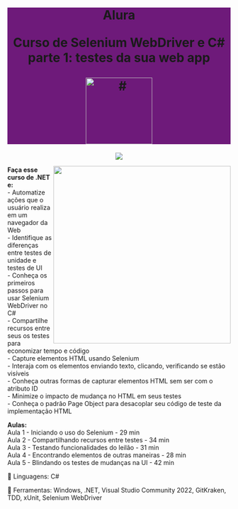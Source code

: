 <h1 align="center" style="background-color:#6e1a7a"> 
<p>Alura</p>
<p>Curso de
Selenium WebDriver e C# parte 1: testes da sua web app
</p>
<a href="https://cursos.alura.com.br/course/selenium-csharp-webdriver">
<img src="https://www.alura.com.br/assets/api/cursos/selenium-csharp-webdriver.svg" 
alt="#" width="150" height="150">
</a> 
</h1>
<p align="center">
<img loading="lazy" src="http://img.shields.io/static/v1?label=STATUS&message=EM%20DESENVOLVIMENTO&color=GREEN&style=for-the-badge"/>
</p>
<img src="https://raw.githubusercontent.com/MicaelliMedeiros/micaellimedeiros/master/image/computer-illustration.png" min-width="400px" max-width="400px" width="400px" align="right">
<p align="left"> 
  <strong>Faça esse curso de .NET e:</strong></br>
- Automatize ações que o usuário realiza em um navegador da Web</br>
- Identifique as diferenças entre testes de unidade e testes de UI</br>
- Conheça os primeiros passos para usar Selenium WebDriver no C#</br>
- Compartilhe recursos entre seus os testes para economizar tempo e código</br>
- Capture elementos HTML usando Selenium</br>
- Interaja com os elementos enviando texto, clicando, verificando se estão visíveis</br>
- Conheça outras formas de capturar elementos HTML sem ser com o atributo ID</br>
- Minimize o impacto de mudança no HTML em seus testes</br>
- Conheça o padrão Page Object para desacoplar seu código de teste da implementação HTML</br>
</p>
<p align="left">
  <strong>Aulas:</strong></br> 
Aula 1 - Iniciando o uso do Selenium - 29 min</br> 
Aula 2 - Compartilhando recursos entre testes - 34 min</br> 
Aula 3 - Testando funcionalidades do leilão - 31 min</br> 
Aula 4 - Encontrando elementos de outras maneiras - 28 min</br> 
Aula 5 - Blindando os testes de mudanças na UI - 42 min</br> 
</p>
<p align="left">
  🐙 Linguagens: C#
</p>
<p align="left">
  💼 Ferramentas: Windows, .NET, Visual Studio Community 2022, GitKraken, TDD,  xUnit, Selenium WebDriver
</p>